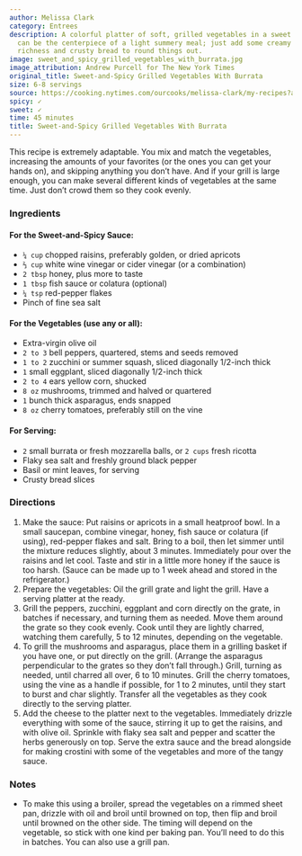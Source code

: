 ```yaml
---
author: Melissa Clark
category: Entrees
description: A colorful platter of soft, grilled vegetables in a sweet and spicy sauce
  can be the centerpiece of a light summery meal; just add some creamy cheese for
  richness and crusty bread to round things out.
image: sweet_and_spicy_grilled_vegetables_with_burrata.jpg
image_attribution: Andrew Purcell for The New York Times
original_title: Sweet-and-Spicy Grilled Vegetables With Burrata
size: 6-8 servings
source: https://cooking.nytimes.com/ourcooks/melissa-clark/my-recipes?action=click&module=byline&region=recipe%20page
spicy: ✓
sweet: ✓
time: 45 minutes
title: Sweet-and-Spicy Grilled Vegetables With Burrata
---
```

This recipe is extremely adaptable. You mix and match the vegetables, increasing the amounts of your favorites (or the ones you can get your hands on), and skipping anything you don’t have. And if your grill is large enough, you can make several different kinds of vegetables at the same time. Just don’t crowd them so they cook evenly.

### Ingredients

#### For the Sweet-and-Spicy Sauce:

* `¼ cup` chopped raisins, preferably golden, or dried apricots 
* `⅔ cup` white wine vinegar or cider vinegar (or a combination) 
* `2 tbsp` honey, plus more to taste 
* `1 tbsp` fish sauce or colatura (optional) 
* `¼ tsp` red-pepper flakes 
* Pinch of fine sea salt 

#### For the Vegetables (use any or all):

* Extra-virgin olive oil 
* `2 to 3` bell peppers, quartered, stems and seeds removed 
* `1 to 2` zucchini or summer squash, sliced diagonally 1/2-inch thick 
* `1` small eggplant, sliced diagonally 1/2-inch thick 
* `2 to 4` ears yellow corn, shucked 
* `8 oz` mushrooms, trimmed and halved or quartered 
* `1` bunch thick asparagus, ends snapped 
* `8 oz` cherry tomatoes, preferably still on the vine 

#### For Serving:

* `2` small burrata or fresh mozzarella balls, or `2 cups` fresh ricotta 
* Flaky sea salt and freshly ground black pepper 
* Basil or mint leaves, for serving 
* Crusty bread slices 

### Directions

1. Make the sauce: Put raisins or apricots in a small heatproof bowl. In a small saucepan, combine vinegar, honey, fish sauce or colatura (if using), red-pepper flakes and salt. Bring to a boil, then let simmer until the mixture reduces slightly, about 3 minutes. Immediately pour over the raisins and let cool. Taste and stir in a little more honey if the sauce is too harsh. (Sauce can be made up to 1 week ahead and stored in the refrigerator.)
2. Prepare the vegetables: Oil the grill grate and light the grill. Have a serving platter at the ready.
3. Grill the peppers, zucchini, eggplant and corn directly on the grate, in batches if necessary, and turning them as needed. Move them around the grate so they cook evenly. Cook until they are lightly charred, watching them carefully, 5 to 12 minutes, depending on the vegetable.
4. To grill the mushrooms and asparagus, place them in a grilling basket if you have one, or put directly on the grill. (Arrange the asparagus perpendicular to the grates so they don’t fall through.) Grill, turning as needed, until charred all over, 6 to 10 minutes. Grill the cherry tomatoes, using the vine as a handle if possible, for 1 to 2 minutes, until they start to burst and char slightly. Transfer all the vegetables as they cook directly to the serving platter.
5. Add the cheese to the platter next to the vegetables. Immediately drizzle everything with some of the sauce, stirring it up to get the raisins, and with olive oil. Sprinkle with flaky sea salt and pepper and scatter the herbs generously on top. Serve the extra sauce and the bread alongside for making crostini with some of the vegetables and more of the tangy sauce.

### Notes

- To make this using a broiler, spread the vegetables on a rimmed sheet pan, drizzle with oil and broil until browned on top, then flip and broil until browned on the other side. The timing will depend on the vegetable, so stick with one kind per baking pan. You’ll need to do this in batches. You can also use a grill pan.